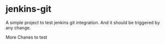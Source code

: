 # jenkins-git
A simple project to test jenkins git integration. 
And it should be triggered by any change.

More Chanes to test
